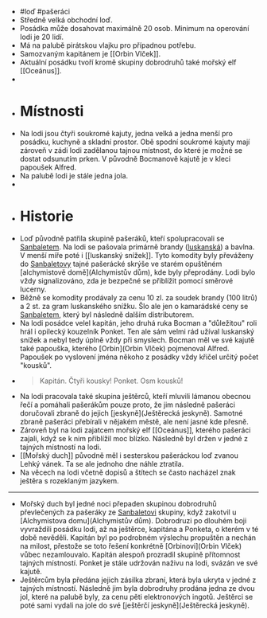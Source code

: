 - #loď #pašeráci
- Středně velká obchodní loď.
- Posádka může dosahovat maximálně 20 osob. Minimum na operování lodi je 20 lidí.
- Má na palubě pirátskou vlajku pro případnou potřebu.
- Samozvaným kapitánem je [[Orbin Vlček]].
- Aktuální posádku tvoří kromě skupiny dobrodruhů také mořský elf [[Oceánus]].
-
- # Místnosti
- Na lodi jsou čtyři soukromé kajuty, jedna velká a jedna menší pro posádku, kuchyně a skladní prostor. Obě spodní soukromé kajuty mají zároveň v zádi lodi zadělanou tajnou místnost, do které je možné se dostat odsunutím prken. V původně Bocmanově kajutě je v kleci papoušek Alfred.
- Na palubě lodi je stále jedna jola.
-
- # Historie
- Loď původně patřila skupině pašeráků, kteří spolupracovali se [Sanbaletem](Sanbalet). Na lodi se pašovala primárně brandy ([luskanská](Luskan)) a bavlna. V menší míře poté i [[luskanský snížek]]. Tyto komodity byly převáženy do [Sanbaletovy](Sanbalet) tajné pašerácké skrýše ve starém opuštěném [alchymistově domě](Alchymistův dům), kde byly přeprodány. Lodi bylo vždy signalizováno, zda je bezpečné se přiblížit pomocí směrové lucerny.
- Běžně se komodity prodávaly za cenu 10 zl. za soudek brandy (100 litrů) a 2 st. za gram luskanského snížku. Šlo ale jen o kamarádské ceny se [Sanbaletem](Sanbalet), který byl následně dalším distributorem.
- Na lodi posádce velel kapitán, jeho druhá ruka Bocman a "důležitou" roli hrál i opilecký kouzelník Ponket. Ten ale sám velmi rád užíval luskanský snížek a nebyl tedy úplně vždy při smyslech. Bocman měl ve své kajutě také papouška, kterého [Orbin](Orbin Vlček) pojmenoval Alfred. Papoušek po vyslovení jména někoho z posádky vždy křičel určitý počet "kousků".
- > Kapitán.
  > Čtyři kousky!
  > Ponket.
  > Osm kousků!
- Na lodi pracovala také skupina ještěrců, kteří mluvili lámanou obecnou řečí a pomáhali pašerákům pouze proto, že jim následně pašeráci doručovali zbraně do jejich [jeskyně](Ještěrecká jeskyně). Samotné zbraně pašeráci přebírali v nějakém městě, ale není jasné kde přesně.
- Zároveň byl na lodi zajatcem mořský elf [[Oceánus]], kterého pašeráci zajali, když se k nim přiblížil moc blízko. Následně byl držen v jedné z tajných místností na lodi.
- [[Mořský duch]] původně měl i sesterskou pašeráckou loď zvanou Lehký vánek. Ta se ale jednoho dne náhle ztratila.
- Na věcech na lodi včetně dopisů a štítech se často nacházel znak ještěra s rozeklaným jazykem.
- ---
- Mořský duch byl jedné noci přepaden skupinou dobrodruhů převlečených za pašeráky ze [Sanbaletovi](Sanbalet) skupiny, když zakotvil u [Alchymistova domu](Alchymistův dům). Dobrodruzi po dlouhém boji vyvraždili posádku lodi, až na ještěrce, kapitána a Ponketa, o kterém v té době nevěděli. Kapitán byl po podrobném výslechu propuštěn a nechán na milost, přestože se toto řešení konkrétně [Orbinovi](Orbin Vlček) vůbec nezamlouvalo. Kapitán alespoň prozradil skupině přítomnost tajných místností. Ponket je stále udržován naživu na lodi, svázán ve své kajutě.
- Ještěrcům byla předána jejich zásilka zbraní, která byla ukryta v jedné z tajných místností. Následně jim byla dobrodruhy prodána jedna ze dvou jol, které na palubě byly, za cenu pěti elektronových ingotů. Ještěrci se poté sami vydali na jole do své [ještěrčí jeskyně](Ještěrecká jeskyně).